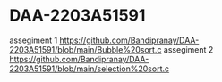 # DAA-2203A51591
assegiment 1 https://github.com/Bandipranay/DAA-2203A51591/blob/main/Bubble%20sort.c
assegiment 2 https://github.com/Bandipranay/DAA-2203A51591/blob/main/selection%20sort.c
